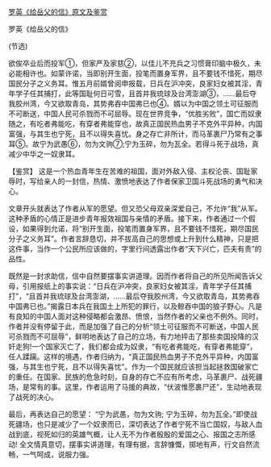 [罗英《给岳父的信》原文及鉴赏](https://www.vrrw.net/wx/10271.html)

罗英《给岳父的信》

(节选)

欲俟卒业后而投军①，但家严及家慈②，以佳儿不充兵之习惯膏印脑中极久，未必能相许也。如蒙许诺，当即别开生面，投笔而置身军界，且不要钱不惜死，期尽国民分子之义务耳。惟五月前婿曾阅申报载，日兵在沪冲突，良家妇女被其淫，青年学子任其捕打，此等国耻何日可雪，且首并我琉球及台湾澎湖③，……最后夺我胶州湾，今又欲取青岛，其势弗吞中国弗已也④。婿以为中国之领土可征服而不可断送，中国人民可杀戮而不可屈辱。现在世界竞争，“优胜劣败”，国亡而奴隶随之，有吃者弗能吃，有穿者弗能穿也，故真正国民热血男子不克外平异种，内国富强，与其生也宁死，且不以得失喜忧。身之存亡非所计，而马革裹尸乃常有之事耳⑤。故宁为武愚⑥，勿为文驹⑦;宁为玉碎，勿为瓦全。若得斗死于战场，真减少中华之一奴隶耳。



【鉴赏】 这是一个热血青年生在苦难的祖国，面对外敌入侵、主权沦丧、国耻家辱时，写给亲人的一封信，热情、激愤地表达了作者保家卫国斗死战场的勇气和决心。

文章开头就表达了作者从军的愿望。但又恐父母双亲深爱自己，不允许“我”从军。这种矛盾的心情正是进步青年报效祖国与亲情的矛盾。接下来，作者通过一个假设，如果得到允诺，将“别开生面，投笔而置身军界，且不要钱不惜死，期尽国民分子之义务耳”。作者言辞恳切，并不拔高自己的思想或上升到什么精神，只是把这件事，当作一个公民所应该做的，字里行间透露出作者“天下兴亡，匹夫有责”的品性。

既然是一封求助信，信中自然要摆事实讲道理。因而作者将自己的所见所闻告诉父母，引用报纸上的事实说：“日兵在沪冲突，良家妇女被其淫，青年学子任其捕打”，“且首并我琉球及台湾澎湖，……最后夺我胶州湾，今又欲取青岛，其势弗吞中国弗已也。”揭露日本兵在我国土上所犯的罪行，以及鲸吞中国的狼子野心。凡是有良知的中国人面对这种侵略都会激昂、愤恨，当然作者的父亲也不例外。同时，作者并没有停留于此，而是加强了自己的分析“领土可征服而不可断送，中国人民可杀戮而不可屈辱”，鲜明地表达了自己的立场，有力地抨击了那些卖国投降的汉奸走狗!一个国家灭亡了，我们都会成为奴隶，“有吃者弗能吃，有穿者弗能穿”，任人蹂躏。这样的境遇，作者归纳为，“真正国民热血男子不克外平异种，内国富强，与其生也宁死，且不以得失喜忧”。作为一个国民就应该担当起拯救国破家亡的重任。在国家、民族的危急时刻，自身的存亡不应有所考虑，马革裹尸、战死疆场，是常有的事。这里，作者运用了马援的典故，“伏波惟愿裹尸还”，生动地表现了战死的决心。

最后，再表达自己的愿望： “宁为武愚，勿为文驹; 宁为玉碎，勿为瓦全。”即使战死疆场，也只是减少了一个奴隶而已，深切表达了作者宁死不当亡国奴，与敌人血战到底，视死如归的英雄气概，让人无不为作者殷殷的爱国之心、报国之志所感动! 全文情真意切，摆事实讲道理，有理有据，言辞慷慨，掷地有声，行文自然流畅，一气呵成，说服力强。

